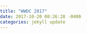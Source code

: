 ```yaml
---
title: "WWDC 2017"
date: 2017-10-20 08:26:28 -0400
categories: jekyll update
---
```

<!DOCTYPE html><html><head><meta http-equiv="Content-Type" content="text/html; charset=utf-8"><title>WWDC 2017 &amp; Fall</title><style>
      * {
        font-family: Georgia, Cambria, "Times New Roman", Times, serif;
      }
      html, body {
        margin: 0;
        padding: 0;
      }
      h1 {
        font-size: 50px;
        margin-bottom: 17px;
        color: Welcome#333;
      }
      h2 {
        font-size: 24px;
        line-height: 1.6;
        margin: 30px 0 0 0;
        margin-bottom: 18px;
        margin-top: 33px;
        color: #333;
      }
      h3 {
        font-size: 30px;
        margin: 10px 0 20px 0;
        color: #333;
      }
      header {
        width: 640px;
        margin: auto;
      }
      section {
        width: 640px;
        margin: auto;
      }
      section p {
        margin-bottom: 27px;
        font-size: 20px;
        line-height: 1.6;
        color: #333;
      }
      section img {
        max-width: 640px;
      }
      footer {
        padding: 0 20px;
        margin: 50px 0;
        text-align: center;
        font-size: 12px;
      }
      .aspectRatioPlaceholder {
        max-width: auto !important;
        max-height: auto !important;
      }
      .aspectRatioPlaceholder-fill {
        padding-bottom: 0 !important;
      }
      header,
      section[data-field=subtitle],
      section[data-field=description] {
        display: none;
      }
      </style></head><body><article class="h-entry">
<header>
<h1 class="p-name">WWDC 2017 &amp; Fall</h1>
</header>
<section data-field="subtitle" class="p-summary">
Featured
</section>
<section data-field="body" class="e-content">
<section name="607b" class="section section--body section--first section--last"><div class="section-divider"><hr class="section-divider"></div><div class="section-content"><div class="section-inner sectionLayout--insetColumn"><h3 name="c605" id="c605" class="graf graf--h3 graf--leading graf--title">WWDC 2017 &amp; Fall</h3><h3 name="8715" id="8715" class="graf graf--h3 graf-after--h3">Featured</h3><p name="d169" id="d169" class="graf graf--p graf-after--h3"><strong class="markup--strong markup--p-strong">🔍 </strong><a href="https://developer.apple.com/videos/play/wwdc2017/110" data-href="https://developer.apple.com/videos/play/wwdc2017/110" class="markup--anchor markup--p-anchor" rel="noopener" target="_blank"><strong class="markup--strong markup--p-strong">Convenience for You is Independence for Me</strong></a></p><ul class="postList"><li name="1374" id="1374" class="graf graf--li graf-after--p">사고로 장애를 가진 사람이 나와 간략한 자신의 Story 설명.</li><li name="779e" id="779e" class="graf graf--li graf-after--li">Accessibility 및 Home Kit 장애를 가진 사람들에게 삶의 큰 변화를 일으킴</li></ul><p name="1c82" id="1c82" class="graf graf--p graf-after--li"><strong class="markup--strong markup--p-strong">🔍 </strong><a href="https://developer.apple.com/videos/play/wwdc2017/102/" data-href="https://developer.apple.com/videos/play/wwdc2017/102/" class="markup--anchor markup--p-anchor" rel="noopener" target="_blank"><strong class="markup--strong markup--p-strong">Platforms state of the Union</strong></a></p><ul class="postList"><li name="e862" id="e862" class="graf graf--li graf-after--p">이것 저것 좋아졌다.</li><li name="618b" id="618b" class="graf graf--li graf-after--li">Parrot 등 bluetooth 기기 랑 연동해서 아이들이 쉽게 개발할 수 있도록 함. (어린이들을 Apple에 끌어들이기 위한 노력을 2년전부터 계속 노력하는 느낌)</li><li name="6622" id="6622" class="graf graf--li graf-after--li">Swift 4 (Codable)</li><li name="ee66" id="ee66" class="graf graf--li graf-after--li">Xcode랑 Github 손잡음</li><li name="f29a" id="f29a" class="graf graf--li graf-after--li"><strong class="markup--strong markup--li-strong">Sanitizer 추가 <br>(Undefined Behavior Sanitizer, Main Thread API Checker)</strong></li><li name="f704" id="f704" class="graf graf--li graf-after--li">Xcode Sever Build 개선</li><li name="ae39" id="ae39" class="graf graf--li graf-after--li">무선으로 Debug 가능</li><li name="ff9c" id="ff9c" class="graf graf--li graf-after--li">iPad 관련 기능 추가 (Drag And Drop 기타 등등)</li><li name="4232" id="4232" class="graf graf--li graf-after--li">Image, Video Codec 개선 (특허권 해결했나 봄.)</li><li name="6ef9" id="6ef9" class="graf graf--li graf-after--li">Core ML (Machine Learning)</li><li name="d5d1" id="d5d1" class="graf graf--li graf-after--li">Metal2<br>(Graphic 관련 기능을 제공함으로써 Game 산업을 키우려는 듯함. Unreal, Unity등등. 이제 Mac 용 게임도 많이 나오는 건가?)</li><li name="3da4" id="3da4" class="graf graf--li graf-after--li">VR를 공식적으로 지원함. <br>(H/W와의 연동으로 다른 SDK와는 비교도 안되는 성능을 자랑함. 대박!)</li><li name="df6a" id="df6a" class="graf graf--li graf-after--li graf--trailing">GPU Optimization Tool을 제공. Game산업을 키우려는 목적이 보임.</li></ul></div></div></section>
</section>
<footer><p>By <a href="https://medium.com/@nilotic2" class="p-author h-card">Den Jo</a> on <a href="https://medium.com/p/5cb1711f418"><time class="dt-published" datetime="2017-12-03T03:33:25.599Z">December 3, 2017</time></a>.</p><p><a href="https://medium.com/@nilotic2/wwdc-2017-fall-5cb1711f418" class="p-canonical">Canonical link</a></p><p>Exported from <a href="https://medium.com">Medium</a> on November 11, 2018.</p></footer></article></body></html>

